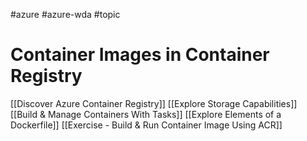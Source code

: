 #azure #azure-wda #topic

# Container Images in Container Registry
[[Discover Azure Container Registry]]
[[Explore Storage Capabilities]]
[[Build & Manage Containers With Tasks]]
[[Explore Elements of a Dockerfile]]
[[Exercise - Build & Run Container Image Using ACR]]
